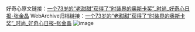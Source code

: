 好奇心原文链接：[一个73岁的“老甜甜”获得了“时装界的奥斯卡奖”_时尚_好奇心日报-张金晶](https://www.qdaily.com/articles/7546.html)
WebArchive归档链接：[一个73岁的“老甜甜”获得了“时装界的奥斯卡奖”_时尚_好奇心日报-张金晶](http://web.archive.org/web/20190623172419/https://www.qdaily.com/articles/7546.html)
![image](http://ww3.sinaimg.cn/large/007d5XDply1g3wjklzacvj30u057mb29)